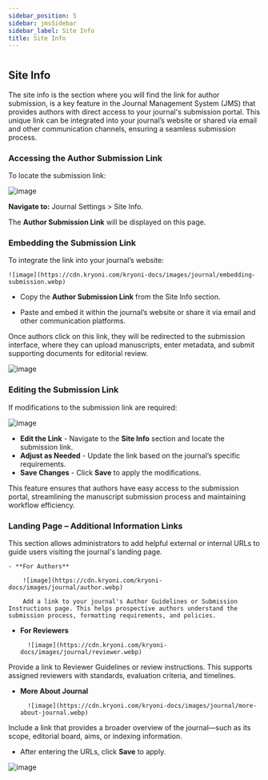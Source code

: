 ```yaml
---
sidebar_position: 5
sidebar: jmsSidebar
sidebar_label: Site Info
title: Site Info  
---
```

#

## Site Info

The site info is the section where you will find the link for author submission, is a key feature in the Journal Management System (JMS) that provides authors with direct access to your journal's submission portal. This unique link can be integrated into your journal’s website or shared via email and other communication channels, ensuring a seamless submission process.

### Accessing the Author Submission Link

To locate the submission link:

![image](https://cdn.kryoni.com/kryoni-docs/images/journal/submission-link.webp)

**Navigate to:** Journal Settings > Site Info.

The **Author Submission Link** will be displayed on this page.

### Embedding the Submission Link

To integrate the link into your journal’s website:

    ![image](https://cdn.kryoni.com/kryoni-docs/images/journal/embedding-submission.webp)

- Copy the **Author Submission Link** from the Site Info section.

- Paste and embed it within the journal’s website or share it via email and other communication platforms.

Once authors click on this link, they will be redirected to the submission interface, where they can upload manuscripts, enter metadata, and submit supporting documents for editorial review.

![image](https://cdn.kryoni.com/kryoni-docs/images/journal/submission-interface.webp)

### Editing the Submission Link

If modifications to the submission link are required:

![image](https://cdn.kryoni.com/kryoni-docs/images/journal/editing-the-submission-link.webp)

- **Edit the Link** - Navigate to the **Site Info** section and locate the submission link.
- **Adjust as Needed** - Update the link based on the journal’s specific requirements.
- **Save Changes** - Click **Save** to apply the modifications.

This feature ensures that authors have easy access to the submission portal, streamlining the manuscript submission process and maintaining workflow efficiency.

### Landing Page – Additional Information Links

This section allows administrators to add helpful external or internal URLs to guide users visiting the journal's landing page.

    - **For Authors**

        ![image](https://cdn.kryoni.com/kryoni-docs/images/journal/author.webp)

        Add a link to your journal's Author Guidelines or Submission Instructions page. This helps prospective authors understand the submission process, formatting requirements, and policies.

- **For Reviewers**

        ![image](https://cdn.kryoni.com/kryoni-docs/images/journal/reviewer.webp)

 Provide a link to Reviewer Guidelines or review instructions. This supports assigned reviewers with standards, evaluation criteria, and timelines.

- **More About Journal**

        ![image](https://cdn.kryoni.com/kryoni-docs/images/journal/more-about-journal.webp)

Include a link that provides a broader overview of the journal—such as its scope, editorial board, aims, or indexing information.

- After entering the URLs, click **Save** to apply.

![image](https://cdn.kryoni.com/kryoni-docs/images/journal/click-save.webp)
